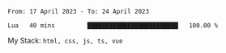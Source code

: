 <!--START_SECTION:waka-->

```text
From: 17 April 2023 - To: 24 April 2023

Lua   40 mins         █████████████████████████   100.00 %
```

<!--END_SECTION:waka-->
My Stack: `html, css, js, ts, vue`
